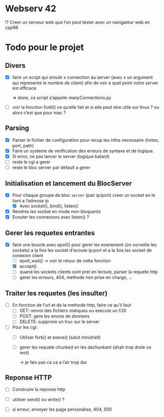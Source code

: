 # Webserv 42


<aside>
⁉️ Creer un serveur web que l’on peut tester avec un navigateur web en cpp98

</aside>


# Todo pour le projet

## Divers

- [x]  faire un script qui simule x connection au server (avec x un argument qui represente le nombre de client) afin de voir a quel point notre server est efficace
    
    ⇒ done, ce script s’appelle manyConnections.py
    
- [ ]  voir la fonction fcntl() ce qu’elle fait et si elle peut etre utile sur linux ? ou alors c’est que pour mac ?

## Parsing

- [x]  Parser le fichier de configuration pour recup les infos necessaire (hotes, port, path)
- [x]  Faire un systeme de verification des erreurs de syntaxe et de logique.
- [x]  Si error, ne pas lancer le server (logique batard)
- [ ]  reste le cgi a gerer
- [ ]  reste le bloc server par default a gerer

## Initialisation et lancement du BlocServer

- [x]  Pour chaque groupe de bloc `server` (pair ip/port) creer un socket en le liant a l’adresse ip
    - [x] Avec socket(), bind(), listen()
- [x]  Rendres les socket en mode non-bloquants
- [x]  Ecouter les connexions avec listen() ?

## Gerer les requetes entrantes

- [x]  faire une boucle avec epoll() pour gerer les evenement (on surveille les sockets) a la fois les socket d'ecoute ip:port et a la fois les socket de conexion client
    - [ ]  epoll_wait() -> voir le retour de cette fonction
    - [x]  accept()
    - [ ]  quand les sockets clients sont pret en lecture, parser la requete http
    - [ ]  gerer les erreurs, 404, methode non prise en charge, …

## Traiter les requetes (les insulter)

- [ ]  En fonction de l’url et de la methode http, faire ce qu’il faut
    - [ ]  GET: renvoi des fichiers statiques ou execute un CGI
    - [ ]  POST: gere les envois de donnees
    - [ ]  DELETE: supprime un truc sur le server
- [ ]  Pour les cgi:
    - [ ]  Utiliser fork() et exeve() (salut minishell)
    - [ ]  gerer les requete chunked en les dechunkant (ahah trop drole ce mot)
        
        → je fais pas ca ca a l’air trop dur
        

## Reponse HTTP

- [ ]  Construire la reponse http
- [ ]  utiliser send() ou write() ?
- [ ]  si erreur, envoyer les page personalise, 404, 500

